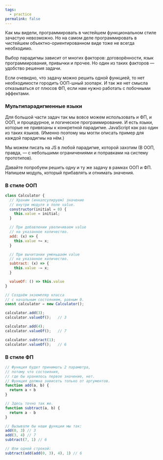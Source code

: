 ```yaml
---
tags:
  - practice
permalink: false
---
```


Как мы видели, программировать в чистейшем функциональном стиле зачастую невозможно. Но на самом деле программировать в чистейшем объектно-ориентированном виде тоже не всегда необходимо.

Выбор парадигмы зависит от многих факторов: договорённости, язык программирования, привычки и прочее. Но один из таких факторов — удобство решения задачи.

Если очевидно, что задачу можно решить одной функцией, то нет необходимости городить ООП-шный зоопарк. И так же нет смысла отказываться от плюсов ФП, если нам нужно работать с побочными эффектами.

### Мультипарадигменные языки

Для большой части задач так мы вовсе можем использовать и ФП, и ООП, и процедурное, и логическое программирование. И есть языки, которые не привязаны к конкретной парадигме. JavaScript как раз один из таких языков. (Именно поэтому мы могли описать пример для каждой парадигмы на нём.)

Мы можем писать на JS в любой парадигме, которой захотим (В ООП, правда, — с небольшими ограничениями и поправками на систему прототипов).

Давайте попробуем решить одну и ту же задачу в рамках ООП и ФП. Напишем модуль, который прибавлять и отнимать значения.

### В стиле ООП

```js
class Calculator {
  // Храним (инкапсулируем) значение
  // внутри модуля в поле value.
  constructor(initial = 0) {
    this.value = initial;
  }

  // При добавлении увеличиваем value
  // на указанное количество.
  add: (x) => {
    this.value += x;
  }

  // При вычитании уменьшаем value
  // на указанное количество.
  subtract: (x) => {
    this.value -= x;
  }

  valueOf: () => this.value
}

// Создаём экземпляр класса
// с начальным состоянием, равным 0.
const calculator = new Calculator();

calculator.add(3);
calculator.valueOf();   // 3

calculator.add(4);
calculator.valueOf();   // 7

calculator.subtract(1);
calculator.valueOf();   // 6
```

### В стиле ФП

```js
// Функция будет принимать 2 параметра,
// потому что состоияния,
// где бы хранилось первое значение, нет.
// Функция должна зависеть только от аргументов.
function add(a, b) {
  return a + b
}

// Здесь точно так же.
function subtract(a, b) {
  return a - b
}

// Вызывали бы наши функции мы так:
add(0, 3) // 3
add(3, 4) // 7
subtract(7, 1) // 6

// Или одной строкой:
subtract(add(add(0, 3), 4), 1) // 6
```
